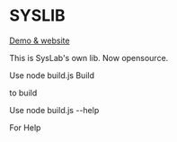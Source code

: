 # SYSLIB

<a href="https://github.com/Sys-Lab/syslib" target="_blank">Demo & website</a>


This is SysLab's own lib.
Now opensource.

Use 
 node build.js Build

to build

Use
 node build.js --help

For Help 
